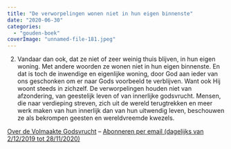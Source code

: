 ```yaml
---
title: "De verworpelingen wonen niet in hun eigen binnenste"
date: "2020-06-30"
categories: 
  - "gouden-boek"
coverImage: "unnamed-file-181.jpeg"
---
```


2) Vandaar dan ook, dat ze niet of zeer weinig thuis blijven, in hun eigen woning. Met andere woorden ze wonen niet in hun eigen binnenste. En dat is toch de inwendige en eigenlijke woning, door God aan ieder van ons geschonken om er naar Gods voorbeeld te verblijven. Want ook Hij woont steeds in zichzelf. De verworpelingen houden niet van afzondering, van geestelijk leven of van innerlijke godsvrucht. Mensen, die naar verdieping streven, zich uit de wereld terugtrekken en meer werk maken van hun innerlijk dan van hun uitwendig leven, beschouwen ze als bekrompen geesten en wereldvreemde kwezels.

[Over de Volmaakte Godsvrucht](/blog/een-jaar-lang-volmaakte-godsvrucht/) – [Abonneren per email (dagelijks van 2/12/2019 tot 28/11/2020)](http://eepurl.com/9RKvX)
